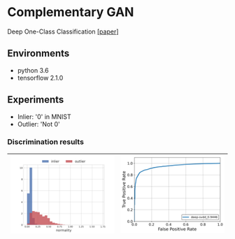 # Complementary GAN
Deep One-Class Classification [[paper]](http://data.bit.uni-bonn.de/publications/ICML2018.pdf)  

## Environments
* python 3.6
* tensorflow 2.1.0

## Experiments
* Inlier: '0' in MNIST
* Outlier: 'Not 0'

### Discrimination results
| <img src="assets/normality_histogram.png"> | <img src="assets/roc.png"> |
|-|-|